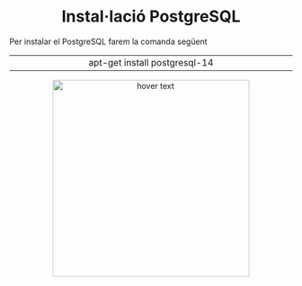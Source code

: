 <h1 align="center">Instal·lació PostgreSQL</h1>

<p>Per instalar el PostgreSQL farem la comanda següent<p>
<table style="width: 100%; text-align: center;">
  <tr>
    <td style="width: 33%"; align="center";>apt-get install postgresql-14</td>
  </tr>
</table>
<p align="center">
  <img src="https://user-images.githubusercontent.com/91152783/189316972-4e572623-945b-423b-b3e2-ddbfd382fd6d.png" width="350" title="hover text">
</p>
